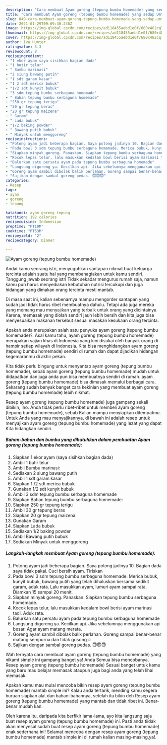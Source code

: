 ```yaml
---
description: "Cara membuat Ayam goreng (tepung bumbu homemade) yang sedap Untuk Jualan"
title: "Cara membuat Ayam goreng (tepung bumbu homemade) yang sedap Untuk Jualan"
slug: 849-cara-membuat-ayam-goreng-tepung-bumbu-homemade-yang-sedap-untuk-jualan
date: 2021-01-29T09:09:30.236Z
image: https://img-global.cpcdn.com/recipes/ad118455aebd1e0f/680x482cq70/ayam-goreng-tepung-bumbu-homemade-foto-resep-utama.jpg
thumbnail: https://img-global.cpcdn.com/recipes/ad118455aebd1e0f/680x482cq70/ayam-goreng-tepung-bumbu-homemade-foto-resep-utama.jpg
cover: https://img-global.cpcdn.com/recipes/ad118455aebd1e0f/680x482cq70/ayam-goreng-tepung-bumbu-homemade-foto-resep-utama.jpg
author: Iva Hunter
ratingvalue: 3.3
reviewcount: 8
recipeingredient:
- "1 ekor ayam saya sisihkan bagian dada"
- "1 butir telur"
- " Bumbu marinasi"
- "2 siung bawang putih"
- "1 sdt garam kasar"
- "1 2 sdt merica bubuk"
- "1/2 sdt kunyit bubuk"
- "3 sdm tepung bumbu serbaguna homemade"
- " Bahan tepung bumbu serbaguna homemade"
- "250 gr tepung terigu"
- "30 gr tepung beras"
- "20 gr tepung maizena"
- " Garam"
- " Lada bubuk"
- "1/2 baking powder"
- " Bawang putih bubuk"
- " Minyak untuk menggoreng"
recipeinstructions:
- "Potong ayam jadi beberapa bagian. Saya potong jadinya 10. Bagian dada saya tidak pakai. Cuci bersih ayam. Tiriskan"
- "Pada bowl 3 sdm tepung bumbu serbaguna homemade. Merica bubuk, kunyit bubuk, bawang putih yang telah dihaluskan bersama sedikit garam, aduk rata. Lalu masukkan ayam, lumuri ayam sampai rata. Diamkan 15 sampai 20 menit."
- "Siapkan minyak goreng. Panaskan. Siapkan tepung bumbu serbaguna homemade."
- "Kocok lepas telur, lalu masukkan kedalam bowl berisi ayam marinasi tadi. Aduk rata."
- "Balurkan satu persatu ayam pada tepung bumbu serbaguna homemade"
- "Langsung digoreng ya. Kecilkan api. Jika sebelumnya menggunakan api besar. Agar ayam matang merata."
- "Goreng ayam sambil dibolak balik perlahan. Goreng sampai benar-benar matang sempurna dan tidak gosong☺️"
- "Sajikan dengan sambal goreng pedas. 😇😇😇"
categories:
- Resep
tags:
- ayam
- goreng
- tepung

katakunci: ayam goreng tepung 
nutrition: 192 calories
recipecuisine: Indonesian
preptime: "PT19M"
cooktime: "PT53M"
recipeyield: "2"
recipecategory: Dinner

---
```



![Ayam goreng (tepung bumbu homemade)](https://img-global.cpcdn.com/recipes/ad118455aebd1e0f/680x482cq70/ayam-goreng-tepung-bumbu-homemade-foto-resep-utama.jpg)

Andai kamu seorang istri, menyuguhkan santapan nikmat buat keluarga tercinta adalah suatu hal yang membahagiakan untuk kamu sendiri. Tanggung jawab seorang istri Tidak sekadar mengurus rumah saja, namun kamu pun harus menyediakan kebutuhan nutrisi tercukupi dan juga hidangan yang dimakan orang tercinta mesti mantab.

Di masa  saat ini, kalian sebenarnya mampu mengorder santapan yang sudah jadi tidak harus ribet membuatnya dahulu. Tetapi ada juga mereka yang memang mau menyajikan yang terbaik untuk orang yang dicintainya. Karena, memasak yang diolah sendiri jauh lebih bersih dan kita juga bisa menyesuaikan makanan tersebut sesuai masakan kesukaan orang tercinta. 



Apakah anda merupakan salah satu penyuka ayam goreng (tepung bumbu homemade)?. Asal kamu tahu, ayam goreng (tepung bumbu homemade) merupakan sajian khas di Indonesia yang kini disukai oleh banyak orang di hampir setiap wilayah di Indonesia. Kita bisa menghidangkan ayam goreng (tepung bumbu homemade) sendiri di rumah dan dapat dijadikan hidangan kegemaranmu di akhir pekan.

Kita tidak perlu bingung untuk menyantap ayam goreng (tepung bumbu homemade), sebab ayam goreng (tepung bumbu homemade) mudah untuk didapatkan dan juga anda pun bisa membuatnya sendiri di rumah. ayam goreng (tepung bumbu homemade) bisa dimasak memalui berbagai cara. Sekarang sudah banyak banget cara kekinian yang membuat ayam goreng (tepung bumbu homemade) lebih nikmat.

Resep ayam goreng (tepung bumbu homemade) juga gampang sekali dibikin, lho. Anda tidak perlu ribet-ribet untuk membeli ayam goreng (tepung bumbu homemade), sebab Kalian mampu menyiapkan ditempatmu. Untuk Anda yang mau menyajikannya, di bawah ini adalah resep untuk menyajikan ayam goreng (tepung bumbu homemade) yang lezat yang dapat Kita hidangkan sendiri.

<!--inarticleads1-->

##### Bahan-bahan dan bumbu yang dibutuhkan dalam pembuatan Ayam goreng (tepung bumbu homemade):

1. Siapkan 1 ekor ayam (saya sisihkan bagian dada)
1. Ambil 1 butir telur
1. Ambil  Bumbu marinasi:
1. Sediakan 2 siung bawang putih
1. Ambil 1 sdt garam kasar
1. Siapkan 1 /2 sdt merica bubuk
1. Gunakan 1/2 sdt kunyit bubuk
1. Ambil 3 sdm tepung bumbu serbaguna homemade
1. Siapkan  Bahan tepung bumbu serbaguna homemade:
1. Siapkan 250 gr tepung terigu
1. Ambil 30 gr tepung beras
1. Siapkan 20 gr tepung maizena
1. Gunakan  Garam
1. Siapkan  Lada bubuk
1. Sediakan 1/2 baking powder
1. Ambil  Bawang putih bubuk
1. Sediakan  Minyak untuk menggoreng




<!--inarticleads2-->

##### Langkah-langkah membuat Ayam goreng (tepung bumbu homemade):

1. Potong ayam jadi beberapa bagian. Saya potong jadinya 10. Bagian dada saya tidak pakai. Cuci bersih ayam. Tiriskan
1. Pada bowl 3 sdm tepung bumbu serbaguna homemade. Merica bubuk, kunyit bubuk, bawang putih yang telah dihaluskan bersama sedikit garam, aduk rata. Lalu masukkan ayam, lumuri ayam sampai rata. Diamkan 15 sampai 20 menit.
1. Siapkan minyak goreng. Panaskan. Siapkan tepung bumbu serbaguna homemade.
1. Kocok lepas telur, lalu masukkan kedalam bowl berisi ayam marinasi tadi. Aduk rata.
1. Balurkan satu persatu ayam pada tepung bumbu serbaguna homemade
1. Langsung digoreng ya. Kecilkan api. Jika sebelumnya menggunakan api besar. Agar ayam matang merata.
1. Goreng ayam sambil dibolak balik perlahan. Goreng sampai benar-benar matang sempurna dan tidak gosong☺️
1. Sajikan dengan sambal goreng pedas. 😇😇😇




Wah ternyata cara membuat ayam goreng (tepung bumbu homemade) yang nikamt simple ini gampang banget ya! Anda Semua bisa mencobanya. Resep ayam goreng (tepung bumbu homemade) Sesuai banget untuk kamu yang baru mau belajar memasak ataupun juga bagi anda yang telah lihai memasak.

Apakah kamu mau mulai mencoba bikin resep ayam goreng (tepung bumbu homemade) mantab simple ini? Kalau anda tertarik, mending kamu segera buruan siapkan alat dan bahan-bahannya, setelah itu bikin deh Resep ayam goreng (tepung bumbu homemade) yang mantab dan tidak ribet ini. Benar-benar mudah kan. 

Oleh karena itu, daripada kita berfikir lama-lama, ayo kita langsung saja buat resep ayam goreng (tepung bumbu homemade) ini. Pasti anda tiidak akan menyesal sudah buat resep ayam goreng (tepung bumbu homemade) enak sederhana ini! Selamat mencoba dengan resep ayam goreng (tepung bumbu homemade) mantab simple ini di rumah kalian masing-masing,ya!.

